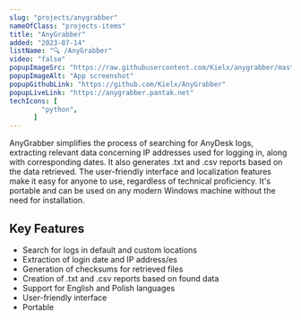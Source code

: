 ```yaml
---
slug: "projects/anygrabber"
nameOfClass: "projects-items"
title: "AnyGrabber"
added: "2023-07-14"
listName: "🔍 /AnyGrabber"
video: "false"
popupImageSrc: "https://raw.githubusercontent.com/Kielx/anygrabber/master/assets_readme/screenshot1.png"
popupImageAlt: "App screenshot"
popupGithubLink: "https://github.com/Kielx/AnyGrabber"
popupLiveLink: "https://anygrabber.pantak.net"
techIcons: [
        "python",
      ]
---
```


AnyGrabber simplifies the process of searching for AnyDesk logs, extracting relevant data concerning IP addresses used
for logging in, along with corresponding dates. It also generates .txt and .csv reports based on the data retrieved. The user-friendly interface and localization features make it easy for anyone to use, regardless of technical proficiency. It's portable and can be used on any modern Windows machine without the need for
installation.

## Key Features

- Search for logs in default and custom locations
- Extraction of login date and IP address/es
- Generation of checksums for retrieved files
- Creation of .txt and .csv reports based on found data
- Support for English and Polish languages
- User-friendly interface
- Portable